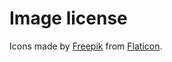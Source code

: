 # Image license

Icons made by [Freepik](https://www.flaticon.com/authors/freepik) from [Flaticon](https://www.flaticon.com/).
